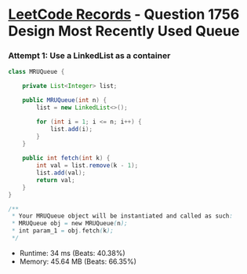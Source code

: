 # [LeetCode Records](../../README.md) - Question 1756 Design Most Recently Used Queue

### Attempt 1: Use a LinkedList as a container
```java
class MRUQueue {

    private List<Integer> list;

    public MRUQueue(int n) {
        list = new LinkedList<>();

        for (int i = 1; i <= n; i++) {
            list.add(i);
        }
    }
    
    public int fetch(int k) {
        int val = list.remove(k - 1);
        list.add(val);
        return val;
    }
}

/**
 * Your MRUQueue object will be instantiated and called as such:
 * MRUQueue obj = new MRUQueue(n);
 * int param_1 = obj.fetch(k);
 */
```
- Runtime: 34 ms (Beats: 40.38%)
- Memory: 45.64 MB (Beats: 66.35%)

<br>
